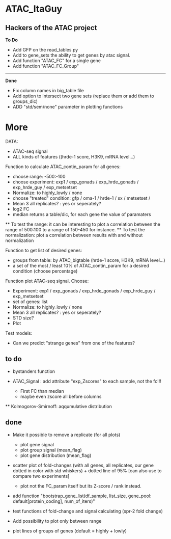 # ATAC_ItaGuy
## Hackers of the ATAC project

**To Do**
- Add GFP on the read_tables.py
- Add to gene_sets the ability to get genes by atac signal.
- Add function "ATAC_FC" for a single gene
- Add function "ATAC_FC_Group"

---
**Done**
- Fix column names in big_table file
- Add option to intersect two gene sets (replace them or add them to groups_dic)
- ADD "std/sem/none" parameter in plotting functions


# More
DATA:
- ATAC-seq signal
- ALL kinds of features ((hrde-1 score, H3K9, mRNA level...)


Function to calculate ATAC_contin_param for all genes:
- choose range: -500:-100
- choose experiment: exp1 / exp_gonads / exp_hrde_gonads / exp_hrde_guy / exp_metsetset
- Normalize: to highly_lowly / none
- choose "treated" condition: gfp / oma-1 / hrde-1 / sx / metsetset / 
- Mean 3 all replicates? : yes or seperately?
- log2 FC
- median
returns a table/dic, for each gene the value of paramaters

** To test the range: it can be interesting to plot a correlation between the range of 500:100 to a range of 150-450 for instance. 
** To test the normalization: plot a correlation between results with and without normalization


Function to get list of desired genes:
- groups from table: by ATAC_bigtable (hrde-1 score, H3K9, mRNA level...)
- a set of the most / least 10% of ATAC_contin_param for a desired condition (choose percentage)


Function plot ATAC-seq signal. Choose:
- Experiment: exp1 / exp_gonads / exp_hrde_gonads / exp_hrde_guy / exp_metsetset
- set of genes: list
- Normalize: to highly_lowly / none
- Mean 3 all replicates? : yes or seperately?
- STD size?
- Plot


Test models:
- Can we predict "strange genes" from one of the features?





## to do
- bystanders function


- ATAC_Signal : add attribute "exp_Zscores" to each sample, not the fc!!!
    * First FC than median
    * maybe even zscore all before columns

** Kolmogorov-Smirnoff: aqqumulative distribution


## done
- Make it possible to remove a replicate (for all plots)
    * plot gene signal
    * plot group signal (mean_flag)
    * plot gene distribution (mean_flag)

- scatter plot of fold-changes (with all genes, all replicates, our gene dotted in color with std whiskers) + dotted line of 95% [can also use to compare two experiments]
    - plot not the FC_param itself but its Z-score / rank instead.
- add function "bootstrap_gene_list(df_sample, list_size, gene_pool: default[protein_coding], num_of_iters)"
- test functions of fold-change and signal calculating (spr-2 fold change)
- Add possibility to plot only between range
- plot lines of groups of genes (default = highly + lowly)